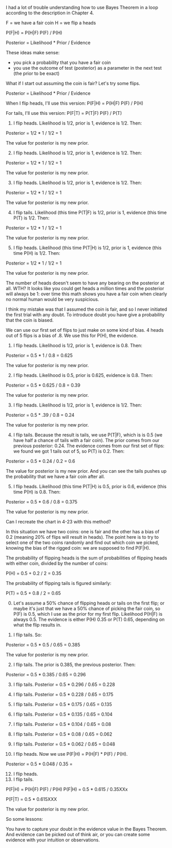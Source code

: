I had a lot of trouble understanding how to use Bayes Theorem in a loop according to the description in Chapter 4.

F = we have a fair coin
H = we flip a heads

P(F|H) = P(H|F) P(F) / P(H)

Posterior = Likelihood * Prior / Evidence


These ideas make sense:
- you pick a probability that you have a fair coin
- you use the outcome of test (posterior) as a parameter in the next test (the prior to be  exact)

What if I start out assuming the coin is fair? Let's try some flips.

Posterior = Likelihood * Prior / Evidence

When I flip heads, I'll use this version:
P(F|H) = P(H|F) P(F) / P(H)

For tails, I'll use this version:
P(F|T) = P(T|F) P(F) / P(T)


1. I flip heads. Likelihood is 1/2, prior is 1, evidence is 1/2. Then:

Posterior = 1/2 * 1 / 1/2 = 1

The value for posterior is my new prior.

2. I flip heads. Likelihood is 1/2, prior is 1, evidence is 1/2. Then: 

Posterior = 1/2 * 1 / 1/2 = 1

The value for posterior is my new prior.

3. I flip heads. Likelihood is 1/2, prior is 1, evidence is 1/2. Then: 

Posterior = 1/2 * 1 / 1/2 = 1

The value for posterior is my new prior.

4. I flip tails. Likelihood (this time P(T|F) is 1/2, prior is 1, evidence (this time P(T) is 1/2. Then: 

Posterior = 1/2 * 1 / 1/2 = 1

The value for posterior is my new prior.

5. I flip heads. Likelihood (this time P(T|H) is 1/2, prior is 1, evidence (this time P(H) is 1/2. Then: 

Posterior = 1/2 * 1 / 1/2 = 1

The value for posterior is my new prior.

The number of heads doesn't seem to have any bearing on the posterior at all. WTH? It looks like you could get heads a million times and the posterior will always be 1: over time this math shows you have a fair coin when clearly no normal human would be very suspicious.

I think my mistake was that I assumed the coin is fair, and so I never initiated the first trial with any doubt. To introduce doubt you have give a probability that the coin is biased. 

We can use our first set of flips to just make on some kind of bias. 4 heads out of 5 flips is a bias of .8. We use this for P(H), the evidence.

1. I flip heads. Likelihood is 1/2, prior is 1, evidence is 0.8. Then:

Posterior = 0.5 * 1 / 0.8 = 0.625

The value for posterior is my new prior.

2. I flip heads. Likelihood is 0.5, prior is 0.625, evidence is 0.8. Then: 

Posterior = 0.5 * 0.625 / 0.8 = 0.39

The value for posterior is my new prior.

3. I flip heads. Likelihood is 1/2, prior is 1, evidence is 1/2. Then: 

Posterior = 0.5 * .39 / 0.8 = 0.24

The value for posterior is my new prior.

4. I flip tails. Because the result is tails, we use P(T|F), which is is 0.5 (we have half a chance of tails with a fair coin). The prior comes from our previous posterior: 0.24. The evidence comes from our first set of flips: we found we got 1 tails out of 5, so P(T) is 0.2. Then: 

Posterior = 0.5 * 0.24 / 0.2 = 0.6

The value for posterior is my new prior. And you can see the tails pushes up the probability that we have a fair coin after all.

5. I flip heads. Likelihood (this time P(T|H) is 0.5, prior is 0.6, evidence (this time P(H) is 0.8. Then: 

Posterior = 0.5 * 0.6 / 0.8 = 0.375

The value for posterior is my new prior.

Can I recreate the chart in 4-23 with this method?

In this situation we have two coins: one is fair and the other has a bias of 0.2 (meaning 20% of flips will result in heads). The point here is to try to select one of the two coins randomly and find out which coin we picked, knowing the bias of the rigged coin: we are supposed to find P(F|H).


The probability of flipping heads is the sum of probabilities of flipping heads with either coin, divided by the number of coins:

P(H) = 0.5 + 0.2 / 2 = 0.35

The probability of flipping tails is figured similarly:

P(T) = 0.5 + 0.8 / 2 = 0.65

0. Let's assume a 50% chance of flipping heads or tails on the first flip; or maybe it's just that we have a 50% chance of picking the fair coin, so P(F) is 0.5, which I use as the prior for my first flip. Likelihood P(H|F) is always 0.5. The evidence is either P(H) 0.35 or P(T) 0.65, depending on what the flip results in.

1. I flip tails. So: 

Posterior = 0.5 * 0.5 / 0.65 = 0.385

The value for posterior is my new prior. 


2. I flip tails. The prior is 0.385, the previous posterior. Then: 

Posterior = 0.5 * 0.385 / 0.65 = 0.296

3. I flip tails. Posterior = 0.5 * 0.296 / 0.65 = 0.228

4. I flip tails. Posterior = 0.5 * 0.228 / 0.65 = 0.175  

5. I flip tails. Posterior = 0.5 * 0.175 / 0.65 = 0.135
 
6. I flip tails. Posterior = 0.5 * 0.135 / 0.65 = 0.104

7. I flip tails. Posterior = 0.5 * 0.104 / 0.65 = 0.08

8. I flip tails. Posterior = 0.5 * 0.08 / 0.65 = 0.062

9. I flip tails. Posterior = 0.5 * 0.062 / 0.65 = 0.048
    
10. I flip heads. Now we use P(F|H) = P(H|F) * P(F) / P(H).

Posterior = 0.5 * 0.048 / 0.35 =

12. I flip heads.
13. I flip tails.




P(F|H) = P(H|F) P(F) / P(H)
P(F|H) = 0.5 * 0.615 / 0.35XXx

P(F|T) = 0.5 * 0.615XXX

The value for posterior is my new prior.



So some lessons:

You have to capture your doubt in the evidence value in the Bayes Theorem. And evidence can be picked out of think air, or you can create some evidence with your intuition or observations.
